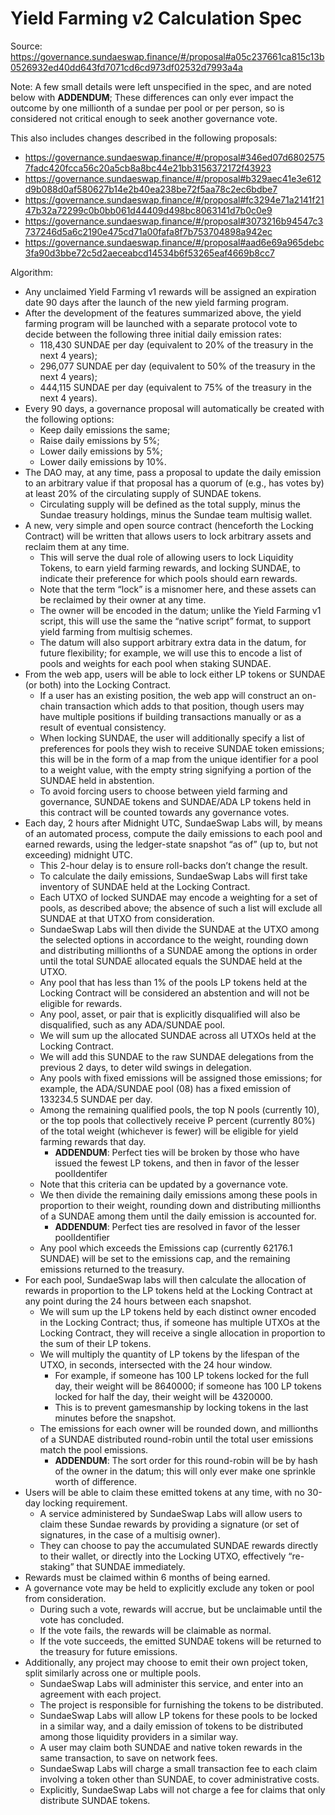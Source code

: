 # Yield Farming v2 Calculation Spec

Source: https://governance.sundaeswap.finance/#/proposal#a05c237661ca815c13b0526932ed40dd643fd7071cd6cd973df02532d7993a4a

Note: A few small details were left unspecified in the spec, and are noted below with **ADDENDUM**; These differences can only ever impact the outcome by one millionth of a sundae per pool or per person, so is considered not critical enough to seek another governance vote. 

This also includes changes described in the following proposals:
 - https://governance.sundaeswap.finance/#/proposal#346ed07d68025757fadc420fcca56c20a5cb8a8bc44e21bb3156372172f43923
 - https://governance.sundaeswap.finance/#/proposal#b329aec41e3e612d9b088d0af580627b14e2b40ea238be72f5aa78c2ec6bdbe7
 - https://governance.sundaeswap.finance/#/proposal#fc3294e71a2141f2147b32a72299c0b0bb061d44409d498bc8063141d7b0c0e9
 - https://governance.sundaeswap.finance/#/proposal#3073216b94547c3737246d5a6c2190e475cd71a00fafa8f7b753704898a942ec
 - https://governance.sundaeswap.finance/#/proposal#aad6e69a965debc3fa90d3bbe72c5d2aeceabcd14534b6f53265eaf4669b8cc7

Algorithm:
- Any unclaimed Yield Farming v1 rewards will be assigned an expiration date 90 days after the launch of the new yield farming program.
- After the development of the features summarized above, the yield farming program will be launched with a separate protocol vote to decide between the following three initial daily emission rates:
  - 118,430 SUNDAE per day (equivalent to 20% of the treasury in the next 4 years);
  - 296,077 SUNDAE per day (equivalent to 50% of the treasury in the next 4 years);
  - 444,115 SUNDAE per day (equivalent to 75% of the treasury in the next 4 years).
- Every 90 days, a governance proposal will automatically be created with the following options:
  - Keep daily emissions the same;
  - Raise daily emissions by 5%;
  - Lower daily emissions by 5%;
  - Lower daily emissions by 10%.
- The DAO may, at any time, pass a proposal to update the daily emission to an arbitrary value if that proposal has a quorum of (e.g., has votes by) at least 20% of the circulating supply of SUNDAE tokens.
  - Circulating supply will be defined as the total supply, minus the Sundae treasury holdings, minus the Sundae team multisig wallet.
- A new, very simple and open source contract (henceforth the Locking Contract) will be written that allows users to lock arbitrary assets and reclaim them at any time.
  - This will serve the dual role of allowing users to lock Liquidity Tokens, to earn yield farming rewards, and locking SUNDAE, to indicate their preference for which pools should earn rewards.
  - Note that the term “lock” is a misnomer here, and these assets can be reclaimed by their owner at any time.
  - The owner will be encoded in the datum; unlike the Yield Farming v1 script, this will use the same the “native script” format, to support yield farming from multisig schemes.
  - The datum will also support arbitrary extra data in the datum, for future flexibility; for example, we will use this to encode a list of pools and weights for each pool when staking SUNDAE.
- From the web app, users will be able to lock either LP tokens or SUNDAE (or both) into the Locking Contract.
  - If a user has an existing position, the web app will construct an on-chain transaction which adds to that position, though users may have multiple positions if building transactions manually or as a result of eventual consistency.
  - When locking SUNDAE, the user will additionally specify a list of preferences for pools they wish to receive SUNDAE token emissions; this will be in the form of a map from the unique identifier for a pool to a weight value, with the empty string signifying a portion of the SUNDAE held in abstention.
  - To avoid forcing users to choose between yield farming and governance, SUNDAE tokens and SUNDAE/ADA LP tokens held in this contract will be counted towards any governance votes.
- Each day, 2 hours after Midnight UTC, SundaeSwap Labs will, by means of an automated process, compute the daily emissions to each pool and earned rewards, using the ledger-state snapshot “as of” (up to, but not exceeding) midnight UTC.
  - This 2-hour delay is to ensure roll-backs don’t change the result.
  - To calculate the daily emissions, SundaeSwap Labs will first take inventory of SUNDAE held at the Locking Contract.
  - Each UTXO of locked SUNDAE may encode a weighting for a set of pools, as described above; the absence of such a list will exclude all SUNDAE at that UTXO from consideration.
  - SundaeSwap Labs will then divide the SUNDAE at the UTXO among the selected options in accordance to the weight, rounding down and distributing millionths of a SUNDAE among the options in order until the total SUNDAE allocated equals the SUNDAE held at the UTXO.
  - Any pool that has less than 1% of the pools LP tokens held at the Locking Contract will be considered an abstention and will not be eligible for rewards.
  - Any pool, asset, or pair that is explicitly disqualified will also be disqualified, such as any ADA/SUNDAE pool.
  - We will sum up the allocated SUNDAE across all UTXOs held at the Locking Contract.
  - We will add this SUNDAE to the raw SUNDAE delegations from the previous 2 days, to deter wild swings in delegation.
  - Any pools with fixed emissions will be assigned those emissions; for example, the ADA/SUNDAE pool (08) has a fixed emission of 133234.5 SUNDAE per day.
  - Among the remaining qualified pools, the top N pools (currently 10), or the top pools that collectively receive P percent (currently 80%) of the total weight (whichever is fewer) will be eligible for yield farming rewards that day.
    - **ADDENDUM**: Perfect ties will be broken by those who have issued the fewest LP tokens, and then in favor of the lesser poolIdentifer
  - Note that this criteria can be updated by a governance vote.
  - We then divide the remaining daily emissions among these pools in proportion to their weight, rounding down and distributing millionths of a SUNDAE among them until the daily emission is accounted for.
    - **ADDENDUM**: Perfect ties are resolved in favor of the lesser poolIdentifier
  - Any pool which exceeds the Emissions cap (currently 62176.1 SUNDAE) will be set to the emissions cap, and the remaining emissions returned to the treasury.
- For each pool, SundaeSwap labs will then calculate the allocation of rewards in proportion to the LP tokens held at the Locking Contract at any point during the 24 hours between each snapshot.
  - We will sum up the LP tokens held by each distinct owner encoded in the Locking Contract; thus, if someone has multiple UTXOs at the Locking Contract, they will receive a single allocation in proportion to the sum of their LP tokens.
  - We will multiply the quantity of LP tokens by the lifespan of the UTXO, in seconds, intersected with the 24 hour window.
    - For example, if someone has 100 LP tokens locked for the full day, their weight will be 8640000; if someone has 100 LP tokens locked for half the day, their weight will be 4320000.
    - This is to prevent gamesmanship by locking tokens in the last minutes before the snapshot.
  - The emissions for each owner will be rounded down, and millionths of a SUNDAE distributed round-robin until the total user emissions match the pool emissions.
    - **ADDENDUM**: The sort order for this round-robin will be by hash of the owner in the datum; this will only ever make one sprinkle worth of difference.
- Users will be able to claim these emitted tokens at any time, with no 30-day locking requirement.
  - A service administered by SundaeSwap Labs will allow users to claim these Sundae rewards by providing a signature (or set of signatures, in the case of a multisig owner).
  - They can choose to pay the accumulated SUNDAE rewards directly to their wallet, or directly into the Locking UTXO, effectively “re-staking” that SUNDAE immediately.
- Rewards must be claimed within 6 months of being earned.
- A governance vote may be held to explicitly exclude any token or pool from consideration.
  - During such a vote, rewards will accrue, but be unclaimable until the vote has concluded.
  - If the vote fails, the rewards will be claimable as normal.
  - If the vote succeeds, the emitted SUNDAE tokens will be returned to the treasury for future emissions.
- Additionally, any project may choose to emit their own project token, split similarly across one or multiple pools.
  - SundaeSwap Labs will administer this service, and enter into an agreement with each project.
  - The project is responsible for furnishing the tokens to be distributed.
  - SundaeSwap Labs will allow LP tokens for these pools to be locked in a similar way, and a daily emission of tokens to be distributed among those liquidity providers in a similar way.
  - A user may claim both SUNDAE and native token rewards in the same transaction, to save on network fees.
  - SundaeSwap Labs will charge a small transaction fee to each claim involving a token other than SUNDAE, to cover administrative costs.
  - Explicitly, SundaeSwap Labs will not charge a fee for claims that only distribute SUNDAE tokens.